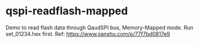 # qspi-readflash-mapped
Demo to read flash data through QaudSPI bus, Memory-Mapped mode. 
Run set_01234.hex first. 
Ref: https://www.jianshu.com/p/77f7bd0817e9
